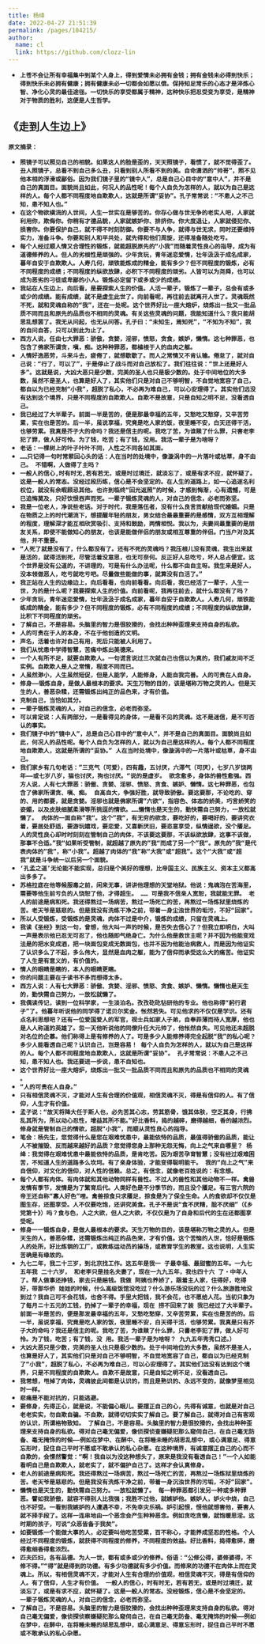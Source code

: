 ```yaml
---
title: 杨绛
date: 2022-04-27 21:51:39
permalink: /pages/104215/
author: 
  name: cl
  link: https://github.com/clozz-lin
---
```

+ **`上苍不会让所有幸福集中到某个人身上，得到爱情未必拥有金钱；拥有金钱未必得到快乐；得到快乐未必拥有健康；拥有健康未必一切都会如愿以偿。保持知足常乐的心态才是淬炼心智、净化心灵的最佳途径。一切快乐的享受都属于精神，这种快乐把忍受变为享受，是精神对于物质的胜利，这便是人生哲学。`**

## 《走到人生边上》

**`原文摘录：`**

+ **`照镜子可以照见自己的相貌。如果这人的脸是歪的，天天照镜子，看惯了，就不觉得歪了。丑人照镜子，总看不到自己多么丑，只看到别人所看不到的美。自命潇洒的“帅哥”，照不见他本相的浮滑或鄙俗。因为我们镜子里的“镜中人”，总是自己心目中的“意中人”，并不是自己的真面目。面貌尚且如此，何况人的品性呢！每个人自负为怎样的人，就以为自己是这样的人。每个人都不同程度地自欺欺人，这就是所谓“妥协”。孔子常常说：“不患人之不己知，患不知人也。”`**
+ **`在这个物欲横流的人世间，人生一世实在是够苦的。你存心做与世无争的老实人吧，人家就利用你，欺侮你。你稍有才德品貌，人家就嫉妒你、排挤你。你大度退让，人家就侵犯你、损害你。你要保护自己，就不得不时刻防御。你要不与人争，就得与世无求，同时还要维持实力，准备斗争。你要和别人和平共处，就先得和他们周旋，还得准备随处吃亏。`**
+ **`每个人经过顺人情又合理性的锻炼，就能超脱原先的“小我”而随着灵性良心的指导，成为有道德修养的人。但人的劣根性是顽强的。少年贪玩，青年迷恋爱情，壮年汲汲于成名成家，暮年自安于自欺欺人。人寿几何，顽铁能炼成的精金，能有多少？但不同程度的锻炼，必有不同程度的成绩；不同程度的纵欲放肆，必积下不同程度的顽劣。人皆可以为尧舜，也可以成为恶劣的刁徒或卑鄙的小人。锻炼必定留下或多或少的成绩。`**
+ **`我站在人生边上，向后看，是要探索人生的价值。人活一辈子，锻炼了一辈子，总会有或多或少的成绩。能有成绩，就不是虚生此世了。向前看呢，再往前去就离开人世了。灵魂既然不死，就和灵魂自称的“我”，还在一处呢。这个世界好比一座大熔炉，烧炼出一批又一批品质不同而且和原先的品质也不相同的灵魂。有关这些灵魂的问题，我能知道什么？我只能胡思乱想罢了。我无从问起，也无从问答。孔子曰：“未知生，焉知死”，“不知为不知”，我的自问自答，只可以到此为止了。`**
+ **`西方人说，任由七大罪恶：骄傲，贪婪，淫邪，愤怒，贪食，嫉妒，懒惰。这七种罪恶，也包含了佛家所谓贪，嗔，痴。这种种罪恶，都植根于人的血肉之躯。`**
+ **`人情好逸恶劳，斗来斗去，疲倦了，就想歇歇了。而人之常情又不肯认输。倦怠了，就对自己说：“行了，可以了”，于是停止了战斗而对自己放松了。我们往往说：“世上还是好人多”。这就是说，大凶大恶只是少数，完美的圣人也只是极少数的。处于中间地位的大多数，虽然不是圣人，也算是好人了，其实他们只是对自己不够明智，不自觉地宽容了自己，都自以为已经克制“小我”，超脱了私心，不必再为难自己，可以心安理得了。其实他们远没有达到这个境界，只是不同程度的自欺欺人。自欺不是故意，只是自知之明不足，没看透自己。`**
+ **`我已经过了大半辈子。前面一半是苦的，便是那最幸福的五年，又愁吃又愁穿，又辛苦劳累，实在也是苦的。后一半，虽说享福，究竟是吃人家的饭，夜里睡不安，白天还得干活，也够劳累。我真是芥子大的命吗？我还是信主的呢。我吃了苦，为谁赎了什么罪，只害老李犯了罪，做人好可怜。为了钱，吃苦；有了钱，没用。我活一辈子是为啥呀？`**
+ **`老话：一棵树上的叶子叶叶不同，人性之不同各如其面。`**
+ **`……只记得一句时常萦回心头的话：人在当时的处境中，像漩涡中的一片落叶或枯草，身不由己。 不错啊，人做得了主吗？`**
+ **`一般人的信心,时有时无,若有若无，或是时过境迁，就淡忘了，或是有求不应，就怀疑了。这是一般人的常态。没经过段历练，信心是不会坚定的。在人生的道路上，如一心追逐名利权位，就没有余暇顾忌其他。也许到临终“回光返照”的时候，才感到悔渐，心有遗憾，可是已追悔莫及，只好饮恨吞声而死。一辈子锻炼灵魂的人，对自己的信念，必老而弥坚。`**
+ **`我是一位老人，净说些老话。对于时代，我是落伍者，没有什么良言贡献给现代婚姻。只是在物质之上的时代潮流下，想提醒年轻的朋友，男女结合最最重要的是感情，双方互相理解的程度，理解深才能互相欣赏吸引、支持和鼓励，两情相悦。我以为，夫妻间最重要的是朋友关系，即使不能做知心的朋友，也该是能做伴侣的朋友或相互尊重的伴侣。门当户对及其他，并不重要。`**
+ **`“人死了就是没有了，什么都没有了。还有不死的灵魂吗？我压根儿没有灵魂，我生出来就是活的，就得活到死，尽管活着没意思，也无可奈何。反正好人总吃亏，坏人总占便宜。这个世界是没有公道的，不讲理的，可是有什么办法呢，什么都不由自主呀。我生来是好人，没本领做恶人，吃亏就吃亏吧。尽量做些能做的事，就算没有白活了。”`**
+ **`我正站在人生的边缘边上，向后看看，也向前看看。向后看，我已经活了一辈子，人生一世，为的是什么呢？我要探索人生的价值。向前看呢，我再往前去，就什么都没有了吗？`**
+ **`少年贪玩，青年迷恋爱情，壮年汲汲于成名成家，暮年自安于自欺欺人。人寿几何，顽铁能练成的精金，能有多少？但不同程度的锻炼，必有不同程度的成绩；不同程度的纵欲放肆，比积下不同程度的顽劣。`**
+ **`了解自己，不是容易。头脑里的智力是很狡猾的，会找出种种歪理来支持自身的私欲。`**
+ **`人的可贵在于人的本身，不在于他创造的文明。`**
+ **`声名，活着也许对自己有用，死后只能被人利用了。 `**
+ **`我们从忧患中学得智慧，苦痛中炼出美德来。`**
+ **`一个人有所不足，就要自欺欺人。一句谎言说过三次就自己也信以为真的，我们戚友间不乏实例。自欺欺人是人之常情，程度不同而已。`**
+ **`人虽然渺小，人生虽然短促，但是人能学，人能修身，人能自我完善。人的可贵在人自身。`**
+ **`修身——锻炼自身，是做人最根本的要求。天生万物的目的，该是堪称万物之灵的人。但是天生的人，善恶杂糅，还需锻炼出纯正的品色来，才有价值。`**
+ **`克制自己，当恰如其分。`**
+ **`一辈子锻炼灵魂的人，对自己的信念，必老而弥坚。`**
+ **`可以肯定说：人有两部分，一是看得见的身体，一是看不见的灵魂。这不是迷信，是不可否认的事实。`**
+ **`我们镜子中的“镜中人”，总是自己心目中的“意中人”，并不是自己的真面目。面貌尚且如此，何况人的品性呢。每个人自负为怎样的人，就以为自己是这样的人。每个人都不同程度地自欺欺人，这就是所谓的“妥协。” 人在当时处境中，像漩涡中的一片落叶或枯草，身不由己。`**
+ **`我们家乡有几句老话：”三克气（可爱），四有趣，五讨厌，六滞气（可厌），七岁八岁饶两年——或七岁八岁，猫也讨厌，狗也讨厌。“说的是虚岁。 欲念愈多，身体的兽性愈强。西方人说，人有七大罪恶：骄傲、贪婪、淫邪、愤怒、贪食、嫉妒、懒惰。这七种罪恶，也包含了佛家所谓贪、嗔、痴。 自高自大，争强好胜，就导致骄傲。要这要那，不论吃的、穿的、用的都要，就是贪婪。淫邪也就是佛家所谓”六欲“，指容色、体态的娇美，巧言娇笑的姿媚，以及皮肤细腻柔滑等所挑逗的情欲。……懒惰也是天生的，勤快需自己努力，一放松就懒了。 肉体的一面自称”我“。这个”我“，有无穷的欲念，要吃好的，要喝好的，要讲究衣着，要居处舒适，要游玩嬉戏，要恋爱，又喜新厌旧，要恣意享受，纵情逞欲，没个餍足。人的灵性良心却时时刻刻在管制自己的肉体，不该要这要那，不该纵欲放肆，这事不该做，那事不合适。”我“如果听受管制，就超越了原先的”我“而成了另一个”我“。原先的”我“是代表肉体的”我”，称“小我”。超越了肉体的“我”称“大我”或“超我”。这个“大我”或“超我”就是斗争统一以后另一个面貌。`**
+ **`‘孔孟之道’无论能不能实现，总归是个美好的理想，比帝国主义、民族主义、资本主义都高出多多了。`**
+ **`苏格拉底在他等候服毒之前，闲来无事，讲讲他理想的天堂地狱。他说：鬼魂泡在苦海里，需要等他生前亏负的人饶恕了他，才得超生。 …… 可是我不信亲人宽恕，我就能无罪。 老人的前途是病和死。我还得熬过一场病苦，熬过一场死亡的苦，再熬过一场炼狱里烧炼的苦。老天爷是慈悲的。但是我没有洗练干净之前，带着一身尘浊世界的垢污，不好“回家”。 `**
+ **`所以人受锻炼，受锻炼的是灵魂，肉体不过是中介，锻炼的成绩，只留在灵魂上。 `**
+ **`我读《圣经》到这一句，曾想，他大叫一声的时候，是否失去信心了？但我立即明白，大叫一声是表示他已忍无可忍了，他也随即气绝身亡。为什么他是救世主呢？并不因为他能变戏法是的把水变成酒，把一块面包变成无数面包，也并不因为他能治病救人，而是因为他证实了认识多么了不起，多么伟大，显然是血肉之躯，能为了信仰而承受这么大的痛苦。他证实了人生是有意义的，有价值的。`**
+ **`情人的眼睛是瞎的，本人的眼睛更瞎。 `**
+ **`你的问题主要在于读书不多而想得太多。`**
+ **`西方人说：人有七大罪恶：骄傲、贪婪、淫邪、愤怒、贪食、嫉妒、懒惰。懒惰也是天生的，勤快需自己努力，一放松就懒了。`**
+ **`我偶读传记，读到一位科学家，一生淡泊名。孜孜矻矻钻研他的专业。他也称得“躬行君子”了。他暮年听说他的同学得了诺贝尔奖金。怅然若失。可见他求的不仅仅是学识。还有点名利思想吧？还有一位爱国爱人的军官，视士兵如家人子弟，自奉菲薄而待人宽厚，他也是人人称道的英雄了。忽一天他听说他的同僚升任大元帅了，他怅然自失。可见他还未超脱对名位的企慕。他们称得上是有修养的人了。可是多少人能修养得完全起脱“我”的私心呢？多少人能看透自己呢？认识自己，岂是容易！ 每个人自负为怎样的人，就以为自己是这样的人。每个人都不同程度地自欺欺人，这就是所谓“妥协”。 孔子常常说：不患人之不己知，患不知人也。我还要进一步说，患不自知也。`**
+ **`这个世界好比一座大熔炉，烧炼出一批又一批品质不同而且和原先的品质也不相同的灵魂 。`**
+ **`“人的可贵在人自身。”`**
+ **`只有相信灵魂不灭，才能对人生有合理的价值观，相信灵魂不灭，得是有信仰的人。有了信仰，人生才有价值。 `**
+ **`孟子说：“故天将降大任于斯人也，必先苦其心志，劳其筋骨，饿其体肤，空乏其身，行拂乱其所为，所以动心忍性，增益其所不能。”好比香料，捣的越碎，磨得越细，香的越浓烈。 修身就是管制自己的情欲，超脱“小我”，而顺从灵性良心的指导。`**
+ **`笔会：杨先生，您觉得什么是您在艰难忧患中，最能依恃的品质，最值得骄傲的品质，能让人不被摧毁、反而越来越好的品质？您觉得您身上那种无怨无悔，向上之气来自哪里？ 杨绛：我觉得在艰难忧患中最能依恃的品质，是肯吃苦。因为艰苦孕育智慧；没有经过艰难困苦，不知道人生的道路多么坎坷。有了亲身体验，才能变得聪明能干。 我的“向上之气”来自信仰，对文化的信仰，对人性的信赖。总之，有信念，就像老百姓说的：有念想。`**
+ **`每个人都有肉体。有肉体就和其他动物同样有兽性。不过人的兽性和其他动物不一样。禽兽发情有季节，发情是为了繁育后代。人类好色是不分季节的，而且没个餍足。有三官六院的帝王还自称“寡人好色”哩。禽兽掠食只求餍足，掠食是为了保全生命。人的食欲却不仅仅是图生存，还图享受。人不仅要吃饱，还讲究美食。孔子不是说“食不厌精，脍不厌细”（《乡党第十》）吗？食与色，人之大欲，但人之大欲，不仅仅是为了自身和后代的生在还都图享受呢。 `**
+ **`修身一一锻炼自身，是做人最根本的要求。天生万物的目的，该是堪称万物之灵的人。但是天生的人，善恶杂糅，还需锻炼出纯正的品色来，才有价值。这个苦恼的人世，恰好是锻炼人的处所，好比炼钢的工厂，或教练运动员的操场，或教育学生的教室。这也说明，人生实苦确是有缘故的。`**
+ **`九七二年，我二十三岁，到北京找工作。这五年是我一 子最幸福、最甜蜜的五年。一九七五年我 二十六岁， 和老李只是挂名夫妻了，现在一九九五年，我也四十六 了・中年人了。帮人做事还挣钱，家去只是赔钱。我做 阿姨也养娇了，跟着主人家，住得好，吃得好，带那华侨 娃娃的时候，什么高级饭馆没吃过？什么游乐场没玩的过？什么旅游胜地没到过？我自己可不会花钱，也舍不得。手里大把钱，我不会花，也不愿给人花。当初只象为了每月ニ十五元的工钱，扔掉了一辈子的幸福，现在 捞不回来了装 我已经过了大半辈子。前面一半是苦的，便是那发最幸福的五年，又愁吃愁穿，又辛苦劳累，实在也是苦的的。后一半，虽说享福，究竟是吃人家的饭，夜里睡不安，白天得干活，也够劳累。我真是只有芥子大的命吗？我还是信主的呢。我吃了苦，为谁赎了什么罪，只書老李犯了罪，做人好可怜。为了钱，吃苦；有了钱，没 用。我活一辈子是为啥呀？ 九九五年秀秀口述。）`**
+ **`大凶大恶只是少数，完美的圣人也只是极少数的。处于中间地位的大多数，虽然不是圣人，也算是好人了，其实他们只是对自己不够明智，不自觉地宽容了自己，都自以为已经克制了“小我”，超脱了私心，不必再为难自己，可以心安理得了。其实他们远没有达到这个境界，只是不同程度的自欺欺人。自欺不是故意，只是自知之明不足，没看透自己。`**
+ **`我常想，甩掉了肉体，灵魂彼此间都是认识的，而且是熟识的、永远不变的，就像梦里相见时一样。`**
+ **`悲痛是不能对抗的，只能逃避。`**
+ **`要修身，先得正心，就是说，不能偏心眼儿。要摆正自己的心，先得有诚意，也就是对自己老老实实，勿自欺自骗。不自欺，就得切切实实了解自己。要了解自己，就得对自己有客观的认识，所谓格物致知。 了解自己，不是容易。头脑里的智力是很狡猾的，会找出种种歪理来支持自身的私欲。得对自己毫无偏爱，像侦探侦查嫌疑犯那么窥伺自己，在自己毫无防备、毫无掩饰的时候——例如在梦中、在醉中、在将睡未睡的胡思乱想中，或心满意足、得意忘形时，捉住自己平时不愿或不敢承认的私心杂愿。在这种境界，有诚意摆正自己的心而不自欺的，会憬然警觉：“啊！我自以为没这种想头了，原来是我没有看透自己！”一个人如能看明自己是自欺欺人，就老实了，就不偏护自己了。这样才会认真修身。`**
+ **`老人的前途是病和死。我还得熬过一场病苦，熬过一场死亡的苦，再熬过一场炼狱里烧炼的苦。老天爷是慈悲的。但是我没有洗炼干净之前，带着一身沉浊世界的污垢，不好“回家”。 `**
+ **`懒惰也是天生的，勤快需自己努力。一放松就懒了。 每一种罪恶都引发另一种或多种罪恶。譬如我骄傲，就容不得别人比我强；我胜不过他，就嫉妒他。嫉妒人，妒火中烧，自己也不好受。一看到我嫉妒的人遭遇不幸，不免幸灾乐祸。妒引起恨，恨他就想害他，要害人就不择手段了。这样一连串地由一个恶念会产生种种恶念。例如贪吃贪懒，就饱暖思淫。这时期的孩子，可说“众恶皆备于我矣”。`**
+ **`如要锻炼一个能做大事的人，必定要叫他吃苦受累，百不称心，才能养成坚忍的性格。个人经过不同程度的锻炼，就获得不同程度的修养，不同程度的效益。好比香料，捣得愈碎，磨得愈细香得愈浓烈。`**
+ **`匹夫匹妇，各有品德。为人一世，都有或多或少的修养。俗语：“公修公得，婆修婆得，不修不得。”“得”就是得到的功德。有多少功德就有多少价值。而修来的功德不在肉体上而在灵魂上。所以，有相信灵魂不灭，才能对人生有合理的价值观，相信灵魂不灭，得是有信仰的人。有了信仰，人生才有价值。 一般人的信心，时有时无，若有若无，或是时过境迁，就淡忘了，或是有求不应，就怀疑了。这是一般人的常态。没经锻炼，信心是不会坚定的。 一辈子锻炼灵魂的人，对自己的信念，必老而弥坚。`**
+ **`了解自己，不是容易。头脑里的智力是很狡猾的，会找出种种歪理来支持自身的私欲。得对自己毫无偏爱，像侦探侦察嫌疑犯那么窥伺自己，在自己毫无防备、毫无掩饰的时候——例如在梦中，在醉中，在将睡未睡的胡思乱想中，或心满意足、得意忘形时，捉住自己平时不愿或不敢承认的私心杂愿。`**
